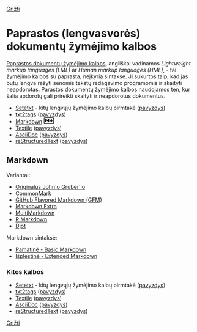 <!-- markdownlint-disable-next-line MD041 -->
[Grižti](index.md)

# Paprastos (lengvasvorės) dokumentų žymėjimo kalbos  

<style>
    h3 img, .logo {
        background-color: white !important;
        height: 1rem;
    }
</style>

[Paprastos dokumentų žymėjimo kalbos](https://en.wikipedia.org/wiki/Lightweight_markup_language), angliškai vadinamos _Lightweight markup languages (LML)_ ar _Human markup languages (HML)_, - tai žymėjimo kalbos su paprasta, neįkyria sintakse. Ji sukurtos taip, kad jas būtų lengva rašyti senomis tekstų redagavimo programomis ir skaityti neapdorotas. Parastos dokumentų žymėjimo kalbos naudojamos ten, kur šalia apdorotų gali prireikti skaityti ir neapdorotus dokumentus.

* [Setetxt](https://docutils.sourceforge.io/mirror/setext/typotags.txt) - kitų lengvųjų žymėjimo kalbų pirmtakė  ([pavyzdys](setext+sgml_01.etx.txt))
* [txt2tags](https://txt2tags.org/)  ([pavyzdys](txt2tags-sample.t2t.md))
* [Markdown](https://en.wikipedia.org/wiki/Markdown) <img class="logo" src="images/Markdown-mark.svg">
* [Textile]() ([pavyzdys]())
* [AsciiDoc]() ([pavyzdys]())
* [reStructuredText]() ([pavyzdys]())

## Markdown

Variantai:

* [Originalus John'o Gruber'io](https://daringfireball.net/projects/markdown/syntax)
* [CommonMark](https://commonmark.org)
* [GitHub Flavored Markdown (GFM)](https://github.github.com/gfm/)
* [Markdown Extra](https://michelf.ca/projects/php-markdown/extra/)
* [MultiMarkdown](https://fletcherpenney.net/multimarkdown/)
* [R Markdown](https://rmarkdown.rstudio.com/)
* [Djot](https://djot.net/)

Markdown sintaksė:

* [Pamatinė - Basic Markdown](https://www.markdownguide.org/basic-syntax)
* [Išplėstinė - Extended Markdown](extended_syntax1.md)

### Kitos kalbos

* [Setetxt](https://docutils.sourceforge.io/mirror/setext/typotags.txt) - kitų lengvųjų žymėjimo kalbų pirmtakė  ([pavyzdys](setext+sgml_01.etx.txt))
* [txt2tags](https://txt2tags.org/)  ([pavyzdys](txt2tags-sample.t2t.md))
* [Textile]() ([pavyzdys]())
* [AsciiDoc]() ([pavyzdys]())
* [reStructuredText]() ([pavyzdys]())

[Grižti](index.md)

